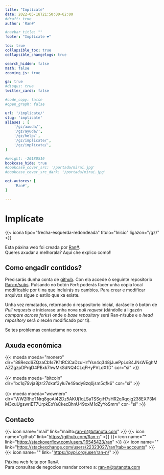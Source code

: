```yaml
---
title: "Implícate"
date: 2022-05-18T21:50:00+02:00
#draft: true
author: 'Ran#'

#navbar_title: ""
footer: "Implícate ❤️"

toc: true
collapsible_toc: true
collapsible_changelogs: true

search_hidden: false
math: false
zooming_js: true

ga: true
#disqus: true
twitter_cards: false

#code_copy: false
#open_graph: false

url: '/implicate/'
slug: 'implicate'
aliases : [
    '/gz/axuda/',
    '/gz/ayuda/',
    '/gz/help/',
    '/gz/implicate/',
    '/gz/implícate/',
]

#weight: -20180516
bookcase_hide: true
#bookcase_cover_src: '/portada/mirai.jpg'
#bookcase_cover_src_dark: '/portada/mirai.jpg'

eqt-autores: [
    'Ran#',
]

---
```


# Implícate

{{< icona tipo="frecha-esquerda-redondeada" titulo="Inicio" ligazon="/gz/" >}}

Esta páxina web foi creada por [Ran#](https://github.com/Ran-n).\
Queres axudar a melhorala?
Aquí che explico como!!

## Como engadir contidos?

Precisarás dunha conta de [github](https://github.com/).
Con ela accede ó seguinte repositorio [Ran-n/subs](https://github.com/Ran-n/subs).
Pulsando no botón *Fork* poderás facer unha copia local modificable por ti na que incluirás os cambios.
Para crear e modificar arquivos sigue o estilo que xa existe.

Unha vez rematados, retornando ó respositorio inicial, daráselle ó botón de *Pull requests* e iniciarase unha nova *pull request* (dándolle á ligazón *compare across forks*) onde o *base repository* será Ran-n/subs e o *head repository* será o recén modificado por ti).

Se tes problemas contactame no correo.

## Axuda económica

{{< moeda moeda="monero" dir="88Rezd6ZQzaCb1s7K1tRCiCaDzuHrfYsn4q348jJuePpLs84JNsWEghMAZZgzpDPrqD4PBxk7hwMkSdNQ4CLqFHyPVLdX1D" cor="si" >}}
<br>
<br>
{{< moeda moeda="bitcoin" dir="bc1q79vja8jzr27dxaf3ylu7e49ady8zq0jsm5qfk6" cor="si" >}}
<br>
<br>
{{< moeda moeda="wownero" dir="WW2RheTNrq8goAi42Dz5AKUj1qLSaTSSgiH7sHR2qRqojg238EXP3MM3xuUgswriET7UrpkEoYaCkecBhnU49oxM1dZyYoSmm" cor="si" >}}

## Contacto

{{< icon name="mail" link="mailto:ran-n@tutanota.com" >}}
{{< icon name="github" link="https://github.com/Ran-n" >}}
{{< icon name="" link="https://stackoverflow.com/users/16545423/ran" >}}
{{< icon name="" link="https://stackexchange.com/users/22323027/ran?tab=accounts" >}}
{{< icon name="" link="https://pypi.org/user/ran-n/" >}}

Páxina web feita por Ran#.\
Para consultas de negocios mandar correo a: ran-n@tutanota.com
